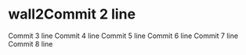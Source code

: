 # wall2Commit 2 line
Commit 3 line
Commit 4 line
Commit 5 line
Commit 6 line
Commit 7 line
Commit 8 line
